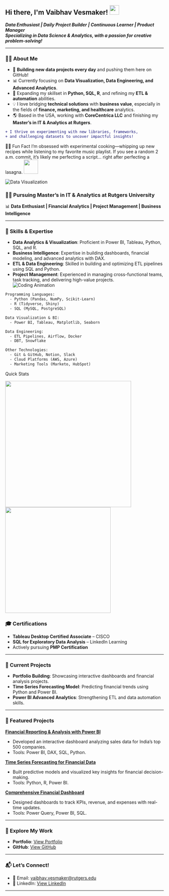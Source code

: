 ## Hi there, I'm Vaibhav Vesmaker! <img src="https://media.giphy.com/media/hvRJCLFzcasrR4ia7z/giphy.gif" width="30px" />
   
**_Data Enthusiast | Daily Project Builder | Continuous Learner | Product Manager_**   
**_Specializing in Data Science & Analytics, with a passion for creative problem-solving!_**  

---

### 👨‍💻 About Me 

- 🔭 **Building new data projects every day** and pushing them here on GitHub!
- 📊 Currently focusing on **Data Visualization, Data Engineering, and Advanced Analytics**.
- 🌱 Expanding my skillset in **Python, SQL, R**, and refining my **ETL & automation** abilities.
- 💡 I love bridging **technical solutions** with **business value**, especially in the fields of **finance, marketing, and healthcare** analytics.
- 🌎 Based in the USA, working with **CoreCentrica LLC** and finishing my **Master’s in IT & Analytics at Rutgers**.

```diff
+ I thrive on experimenting with new libraries, frameworks, 
+ and challenging datasets to uncover impactful insights!
 ```
🤹‍♀️ Fun Fact
I’m obsessed with experimental cooking—whipping up new recipes while listening to my favorite music playlist. If you see a random 2 a.m. commit, it’s likely me perfecting a script… right after perfecting a lasagna. <img src="https://media.giphy.com/media/3oEjHCMvQMgE0G8vIc/giphy.gif" width="45" />

![Data Visualization](https://media.giphy.com/media/du3J3cXyzhj75IOgvA/giphy.gif)




### **👨‍🎓 Pursuing Master’s in IT & Analytics at Rutgers University**  
📊 **Data Enthusiast | Financial Analytics | Project Management | Business Intelligence**  

---

### **🔧 Skills & Expertise**  
- **Data Analytics & Visualization**: Proficient in Power BI, Tableau, Python, SQL, and R.  
- **Business Intelligence**: Expertise in building dashboards, financial modeling, and advanced analytics with DAX.  
- **ETL & Data Engineering**: Skilled in building and optimizing ETL pipelines using SQL and Python.  
- **Project Management**: Experienced in managing cross-functional teams, task tracking, and delivering high-value projects.  
![Coding Animation](https://media.giphy.com/media/qgQUggAC3Pfv687qPC/giphy.gif)

```diff
Programming Languages:
  - Python (Pandas, NumPy, Scikit-Learn)
  - R (Tidyverse, Shiny)
  - SQL (MySQL, PostgreSQL)

Data Visualization & BI:
  - Power BI, Tableau, Matplotlib, Seaborn

Data Engineering:
  - ETL Pipelines, Airflow, Docker
  - DBT, Snowflake

Other Technologies:
  - Git & GitHub, Notion, Slack
  - Cloud Platforms (AWS, Azure)
  - Marketing Tools (Marketo, HubSpot)

```

 Quick Stats


<img src="https://github-readme-stats.vercel.app/api?username=vaibhavvesmaker&show_icons=true&theme=dracula" width="400"/>	<img src="https://github-readme-stats.vercel.app/api/top-langs/?username=vaibhavvesmaker&layout=compact&theme=dracula" width="335"/>



### **🎓 Certifications**  
- **Tableau Desktop Certified Associate** – CISCO  
- **SQL for Exploratory Data Analysis** – LinkedIn Learning  
- Actively pursuing **PMP Certification**  
---

### **📌 Current Projects**  
- **Portfolio Building**: Showcasing interactive dashboards and financial analysis projects.  
- **Time Series Forecasting Model**: Predicting financial trends using Python and Power BI.  
- **Power BI Advanced Analytics**: Strengthening ETL and data automation skills.  

---

### **📂 Featured Projects**  
**[Financial Reporting & Analysis with Power BI](https://github.com/vaibhavvesmaker/FinDataProj)**  
- Developed an interactive dashboard analyzing sales data for India’s top 500 companies.  
- Tools: Power BI, DAX, SQL, Python.  

**[Time Series Forecasting for Financial Data](#)**  
- Built predictive models and visualized key insights for financial decision-making.   
- Tools: Python, R, Power BI.  

**[Comprehensive Financial Dashboard](#)**  
- Designed dashboards to track KPIs, revenue, and expenses with real-time updates.  
- Tools: Power Query, Power BI, SQL.  

---

### **📄 Explore My Work**  
- **Portfolio**: [View Portfolio](https://vaibhavvesmaker.framer.website/)  
- **GitHub**: [View GitHub](https://github.com/vaibhavvesmaker)  

---

### **📬 Let’s Connect!**  
- 📧 Email: [vaibhav.vesmaker@rutgers.edu](mailto:vaibhav.vesmaker@rutgers.edu)  
- 🔗 LinkedIn: [View LinkedIn](https://www.linkedin.com/in/vaibhav-vesmaker-5368841b6/)
  
---


